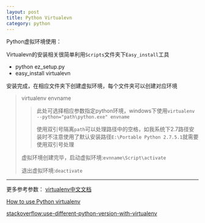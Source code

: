 ```yaml
---
layout: post
title: Python Virtualevn
category: python
---
```

Python虚拟环境使用：

Virtualevn的安装相关很简单利用`Scripts`文件夹下`Easy_install`工具

* python  ez_setup.py
* easy_install virtualevn

安装完成，在相应文件夹下创建虚拟环境，每个文件夹可以创建对应环境

>virtualenv   envname
>
>>此处可选择相应参数指定python环境，windows下使用`virtualenv  --python="path\python.exe" envname`
>>
>>使用双引号隔离`path`可以处理路径中的空格，如我系统下2.7路径安装时不注意使用了默认安装路径`E:\Portable Python 2.7.5.1`就需要使用双引号处理
>
>虚拟环境创建完毕，启动虚拟环境:`evnname\Script\activate`
>
>退出虚拟环境:`deactivate`


---

更多参考参数：
[virtualenv中文文档](http://virtualenv-chinese-docs.readthedocs.org/en/latest/#id29)

[How to use Python virtualenv](http://www.pythonforbeginners.com/basics/how-to-use-python-virtualenv)

[stackoverflow:use-different-python-version-with-virtualenv ](http://stackoverflow.com/questions/1534210/use-different-python-version-with-virtualenv)
